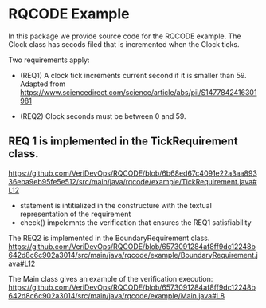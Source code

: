 # RQCODE Example
In this package we provide source code for the RQCODE example. The Clock class has secods filed that is incremented when the Clock ticks.

Two requirements apply:
* (REQ1) A clock tick increments current second if it is smaller than 59.
Adapted from https://www.sciencedirect.com/science/article/abs/pii/S1477842416301981

* (REQ2) Clock seconds must be between 0 and 59.

## REQ 1 is implemented in the TickRequirement class.
https://github.com/VeriDevOps/RQCODE/blob/6b68ed67c4091e22a3aa89336eba9eb95fe5e512/src/main/java/rqcode/example/TickRequirement.java#L12

* statement is intitialized in the constructure with the textual representation of the requirement
* check() impelemnts the verification that ensures the REQ1 satisfiability

The REQ2 is implemented in the BoundaryRequirement class.
https://github.com/VeriDevOps/RQCODE/blob/6573091284af8ff9dc12248b642d8c6c902a3014/src/main/java/rqcode/example/BoundaryRequirement.java#L12

The Main class gives an example of the verification execution:
https://github.com/VeriDevOps/RQCODE/blob/6573091284af8ff9dc12248b642d8c6c902a3014/src/main/java/rqcode/example/Main.java#L8